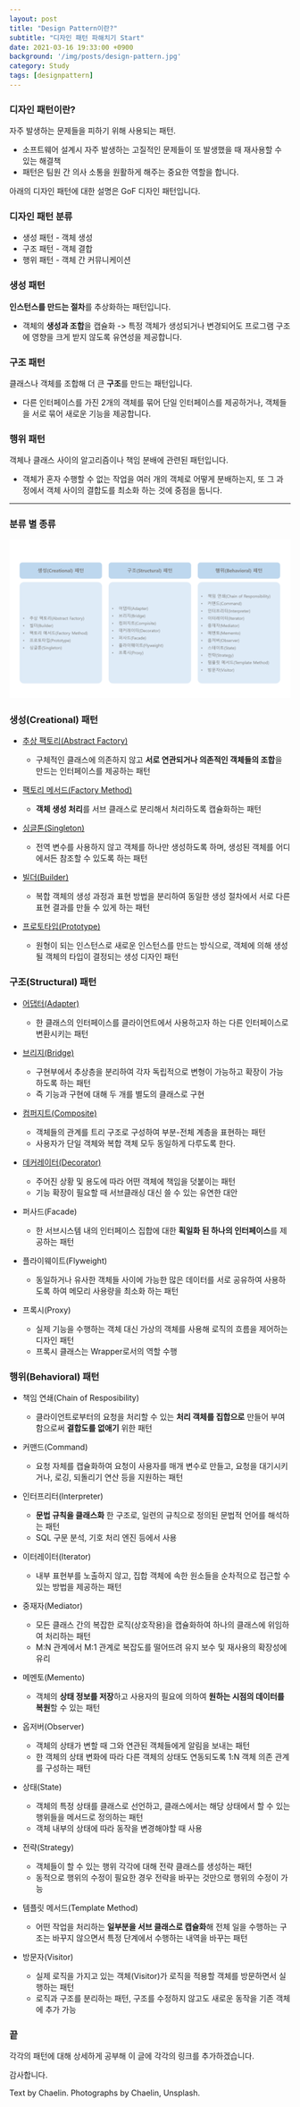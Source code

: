 ```yaml
---
layout: post
title: "Design Pattern이란?"
subtitle: "디자인 패턴 파해치기 Start"
date: 2021-03-16 19:33:00 +0900
background: '/img/posts/design-pattern.jpg'
category: Study
tags: [designpattern]
---
```


### 디자인 패턴이란?
자주 발생하는 문제들을 피하기 위해 사용되는 패턴.

* 소프트웨어 설계시 자주 발생하는 고질적인 문제들이 또 발생했을 때 재사용할 수 있는 해결책
* 패턴은 팀원 간 의사 소통을 원활하게 해주는 중요한 역할을 합니다.

<p class="hight-block">아래의 디자인 패턴에 대한 설명은 GoF 디자인 패턴입니다.</p>

### 디자인 패턴 분류
* 생성 패턴 - 객체 생성
* 구조 패턴 - 객체 결합
* 행위 패턴 - 객체 간 커뮤니케이션

### 생성 패턴
**인스턴스를 만드는 절차**를 추상화하는 패턴입니다.
- 객체의 **생성과 조합**을 캡슐화 -> 특정 객체가 생성되거나 변경되어도 프로그램 구조에 영향을 크게 받지 않도록 유연성을 제공합니다.

### 구조 패턴
클래스나 객체를 조합해 더 큰 **구조**를 만드는 패턴입니다.
- 다른 인터페이스를 가진 2개의 객체를 묶어 단일 인터페이스를 제공하거나, 객체들을 서로 묶어 새로운 기능을 제공합니다.

### 행위 패턴
객체나 클래스 사이의 알고리즘이나 책임 분배에 관련된 패턴입니다.
- 객체가 혼자 수행할 수 없는 작업을 여러 개의 객체로 어떻게 분배하는지, 또 그 과정에서 객체 사이의 결합도를 최소화 하는 것에 중점을 둡니다.

*****

### 분류 별 종류
<img class="img-fluid" src="/img/posts/inPost/types-of-designpattern.png">

### 생성(Creational) 패턴 
* <a href="https://chaelin1211.github.io/study/2021/03/17/Abstract-Factory.html">추상 팩토리(Abstract Factory)</a>
    - 구체적인 클래스에 의존하지 않고 **서로 연관되거나 의존적인 객체들의 조합**을 만드는 인터페이스를 제공하는 패턴

* <a href="https://chaelin1211.github.io/study/2021/03/18/factory-method.html">팩토리 메서드(Factory Method)</a>
    - **객체 생성 처리**를 서브 클래스로 분리해서 처리하도록 캡슐화하는 패턴

* <a href="https://chaelin1211.github.io/study/2021/03/28/singleton.html">싱글톤(Singleton)</a>
    - 전역 변수를 사용하지 않고 객체를 하나만 생성하도록 하며, 생성된 객체를 어디에서든 참조할 수 있도록 하는 패턴

* <a href="https://chaelin1211.github.io/study/2021/04/04/builder-pattern.html">빌더(Builder)</a>
    - 복합 객체의 생성 과정과 표현 방법을 분리하여 동일한 생성 절차에서 서로 다른 표현 결과를 만들 수 있게 하는 패턴

* <a href="https://chaelin1211.github.io/study/2021/04/05/prototype.html">프로토타입(Prototype)</a>
    - 원형이 되는 인스턴스로 새로운 인스턴스를 만드는 방식으로, 객체에 의해 생성될 객체의 타입이 결정되는 생성 디자인 패턴

### 구조(Structural) 패턴
* <a href="https://chaelin1211.github.io/study/2021/04/11/Adapter.html">어댑터(Adapter)</a>
    - 한 클래스의 인터페이스를 클라이언트에서 사용하고자 하는 다른 인터페이스로 변환시키는 패턴

* <a href="https://chaelin1211.github.io/study/2021/04/13/bridge.html">브리지(Bridge)</a>
    - 구현부에서 추상층을 분리하여 각자 독립적으로 변형이 가능하고 확장이 가능하도록 하는 패턴
    - 즉 기능과 구현에 대해 두 개를 별도의 클래스로 구현

* <a href="https://chaelin1211.github.io/study/2021/04/14/Composite.html">컴퍼지트(Composite)</a>
    - 객체들의 관계를 트리 구조로 구성하여 부분-전체 계층을 표현하는 패턴
    - 사용자가 단일 객체와 복합 객체 모두 동일하게 다루도록 한다.

* <a href="https://chaelin1211.github.io/study/2021/04/20/Decorator.html">데커레이터(Decorator)</a>
    - 주어진 상황 및 용도에 따라 어떤 객체에 책임을 덧붙이는 패턴
    - 기능 확장이 필요할 때 서브클래싱 대신 쓸 수 있는 유연한 대안

* 퍼사드(Facade)
    - 한 서브시스템 내의 인터페이스 집합에 대한 **획일화 된 하나의 인터페이스**를 제공하는 패턴

* 플라이웨이트(Flyweight)
    - 동일하거나 유사한 객체들 사이에 가능한 많은 데이터를 서로 공유하여 사용하도록 하여 메모리 사용량을 최소화 하는 패턴

* 프록시(Proxy)
    - 실제 기능을 수행하는 객체 대신 가상의 객체를 사용해 로직의 흐름을 제어하는 디자인 패턴
    - 프록시 클래스는 Wrapper로서의 역할 수행

### 행위(Behavioral) 패턴
* 책임 연쇄(Chain of Resposibility)
    - 클라이언트로부터의 요청을 처리할 수 있는 **처리 객체를 집합으로** 만들어 부여함으로써 **결합도를 없애기** 위한 패턴 

* 커맨드(Command)
    - 요청 자체를 캡슐화하여 요청이 사용자를 매개 변수로 만들고, 요청을 대기시키거나, 로깅, 되돌리기 연산 등을 지원하는 패턴

* 인터프리터(Interpreter)
    - **문법 규칙을 클래스화** 한 구조로, 일련의 규칙으로 정의된 문법적 언어를 해석하는 패턴
    - SQL 구문 분석, 기호 처리 엔진 등에서 사용

* 이터레이터(Iterator)
    - 내부 표현부를 노출하지 않고, 집합 객체에 속한 원소들을 순차적으로 접근할 수 있는 방법을 제공하는 패턴

* 중재자(Mediator)
    - 모든 클래스 간의 복잡한 로직(상호작용)을 캡슐화하여 하나의 클래스에 위임하여 처리하는 패턴
    - M:N 관계에서 M:1 관계로 복잡도를 떨어뜨려 유지 보수 및 재사용의 확장성에 유리

* 메멘토(Memento)
    - 객체의 **상태 정보를 저장**하고 사용자의 필요에 의하여 **원하는 시점의 데이터를 복원**할 수 있는 패턴

* 옵저버(Observer)
    - 객체의 상태가 변할 때 그와 연관된 객체들에게 알림을 보내는 패턴
    - 한 객체의 상태 변화에 따라 다른 객체의 상태도 연동되도록 1:N 객체 의존 관계를 구성하는 패턴

* 상태(State)
    - 객체의 특정 상태를 클래스로 선언하고, 클래스에서는 해당 상태에서 할 수 있는 행위들을 메서드로 정의하는 패턴 
    - 객체 내부의 상태에 따라 동작을 변경해야할 때 사용

* 전략(Strategy)
    - 객체들이 할 수 있는 행위 각각에 대해 전략 클래스를 생성하는 패턴
    - 동적으로 행위의 수정이 필요한 경우 전략을 바꾸는 것만으로 행위의 수정이 가능

* 템플릿 메서드(Template Method)
    - 어떤 작업을 처리하는 **일부분을 서브 클래스로 캡슐화**해 전체 일을 수행하는 구조는 바꾸지 않으면서 특정 단계에서 수행하는 내역을 바꾸는 패턴

* 방문자(Visitor)
    - 실제 로직을 가지고 있는 객체(Visitor)가 로직을 적용할 객체를 방문하면서 실행하는 패턴
    - 로직과 구조를 분리하는 패턴, 구조를 수정하지 않고도 새로운 동작을 기존 객체에 추가 가능

### 끝
각각의 패턴에 대해 상세하게 공부해 이 글에 각각의 링크를 추가하겠습니다.

감사합니다.

<p class = "placeholder">Text by Chaelin. Photographs by Chaelin, Unsplash.</p>